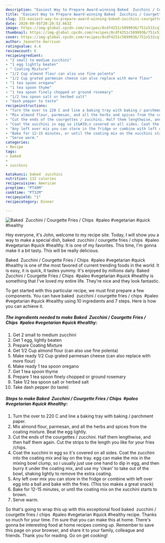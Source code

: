```yaml
---
description: "Easiest Way to Prepare Award-winning Baked  Zucchini / Courgette Fries / Chips  #paleo #vegetarian #quick #healthy"
title: "Easiest Way to Prepare Award-winning Baked  Zucchini / Courgette Fries / Chips  #paleo #vegetarian #quick #healthy"
slug: 315-easiest-way-to-prepare-award-winning-baked-zucchini-courgette-fries-chips-paleo-vegetarian-quick-healthy
date: 2020-09-05T20:29:53.663Z
image: https://img-global.cpcdn.com/recipes/8cdf4251c5899936/751x532cq70/baked-zucchini-courgette-fries-chips-paleo-vegetarian-quick-healthy-recipe-main-photo.jpg
thumbnail: https://img-global.cpcdn.com/recipes/8cdf4251c5899936/751x532cq70/baked-zucchini-courgette-fries-chips-paleo-vegetarian-quick-healthy-recipe-main-photo.jpg
cover: https://img-global.cpcdn.com/recipes/8cdf4251c5899936/751x532cq70/baked-zucchini-courgette-fries-chips-paleo-vegetarian-quick-healthy-recipe-main-photo.jpg
author: Jeanette Harrison
ratingvalue: 4.4
reviewcount: 6
recipeingredient:
- "2 small to medium zucchini"
- "1 egg lightly beaten"
- " Coating Mixture"
- "1/2 Cup almond flour can also use fine polenta"
- "1/2 Cup grated parmesan cheese can also replace with more flour"
- "1 tea spoon oregano"
- "1 tea spoon thyme"
- "1 tea spoon finely chopped or ground rosemary"
- "1/2 tea spoon salt or herbed salt"
- "dash pepper to taste"
recipeinstructions:
- "Turn the over to 220 C and line a baking tray with baking / parchment paper."
- "Mix almond flour, parmesan, and all the herbs and spices from the coating mixture. Beat the egg lightly."
- "Cut the ends of the courgettes / zucchini. Half them lengthwise, and then half them again. Cut the strips to the length you like for your fries /chips."
- "Coat the xucchini in egg so it&#39;s covered on all sides. Coat the zucchini into the coating mix and lay on the tray. egg can make the mix in the mixing bowl clump, so i usually just use one hand to dip in egg, and then burry it under the coating mix, and use my &#39;clean&#39; to take out of the bowl, shaking lightly to remove the extra coating."
- "Any left over mix you can store in the fridge or combine with left over egg into a ball and bake with the fries. (This too makes a great snack)"
- "Bake for 12-15 minutes, or until the coating mix on the xucchini starts to brown."
- "Serve warm."
categories:
- Recipe
tags:
- baked
- 
- zucchini

katakunci: baked  zucchini 
nutrition: 132 calories
recipecuisine: American
preptime: "PT40M"
cooktime: "PT32M"
recipeyield: "1"
recipecategory: Dinner

---
```



![Baked  Zucchini / Courgette Fries / Chips  #paleo #vegetarian #quick #healthy](https://img-global.cpcdn.com/recipes/8cdf4251c5899936/751x532cq70/baked-zucchini-courgette-fries-chips-paleo-vegetarian-quick-healthy-recipe-main-photo.jpg)

Hey everyone, it's John, welcome to my recipe site. Today, I will show you a way to make a special dish, baked  zucchini / courgette fries / chips  #paleo #vegetarian #quick #healthy. It is one of my favorites. This time, I'm gonna make it a bit tasty. This will be really delicious.



Baked  Zucchini / Courgette Fries / Chips  #paleo #vegetarian #quick #healthy is one of the most favored of current trending foods in the world. It is easy, it is quick, it tastes yummy. It's enjoyed by millions daily. Baked  Zucchini / Courgette Fries / Chips  #paleo #vegetarian #quick #healthy is something that I've loved my entire life. They're nice and they look fantastic.


To get started with this particular recipe, we must first prepare a few components. You can have baked  zucchini / courgette fries / chips  #paleo #vegetarian #quick #healthy using 10 ingredients and 7 steps. Here is how you can achieve it.

##### The ingredients needed to make Baked  Zucchini / Courgette Fries / Chips  #paleo #vegetarian #quick #healthy:

1. Get 2 small to medium zucchini
1. Get 1 egg, lightly beaten
1. Prepare  Coating Mixture
1. Get 1/2 Cup almond flour (can also use fine polenta)
1. Make ready 1/2 Cup grated parmesan cheese (can also replace with more flour)
1. Make ready 1 tea spoon oregano
1. Get 1 tea spoon thyme
1. Prepare 1 tea spoon finely chopped or ground rosemary
1. Take 1/2 tea spoon salt or herbed salt
1. Take dash pepper (to taste)




##### Steps to make Baked  Zucchini / Courgette Fries / Chips  #paleo #vegetarian #quick #healthy:

1. Turn the over to 220 C and line a baking tray with baking / parchment paper.
1. Mix almond flour, parmesan, and all the herbs and spices from the coating mixture. Beat the egg lightly.
1. Cut the ends of the courgettes / zucchini. Half them lengthwise, and then half them again. Cut the strips to the length you like for your fries /chips.
1. Coat the xucchini in egg so it&#39;s covered on all sides. Coat the zucchini into the coating mix and lay on the tray. egg can make the mix in the mixing bowl clump, so i usually just use one hand to dip in egg, and then burry it under the coating mix, and use my &#39;clean&#39; to take out of the bowl, shaking lightly to remove the extra coating.
1. Any left over mix you can store in the fridge or combine with left over egg into a ball and bake with the fries. (This too makes a great snack)
1. Bake for 12-15 minutes, or until the coating mix on the xucchini starts to brown.
1. Serve warm.




So that's going to wrap this up with this exceptional food baked  zucchini / courgette fries / chips  #paleo #vegetarian #quick #healthy recipe. Thanks so much for your time. I'm sure that you can make this at home. There's gonna be interesting food at home recipes coming up. Remember to save this page on your browser, and share it to your family, colleague and friends. Thank you for reading. Go on get cooking!
